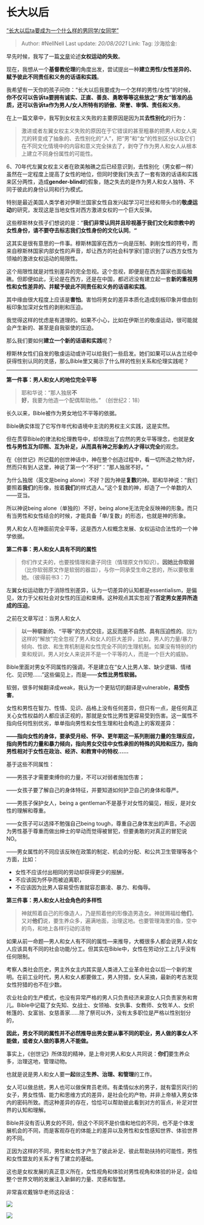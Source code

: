 # 长大以后
[“长大以后ta要成为一个什么样的男同学/女同学”](https://zhuanlan.zhihu.com/p/34846590)

> Author: #NellNell
> Last update: *20/08/2021*
> Link:
> Tag:
> 沙海拾金:

早先时候，我写了一篇[文章](https://zhuanlan.zhihu.com/p/34725394)论述**女权运动的失败**。

现在，我想从一个**基督教伦理**的角度出发，尝试提出一种**建立男性/女性差异的、赋予彼此不同责任和义务的话语和实践**。

我希望有一天你的孩子问你：“长大以后我要成为一个怎样的男性/女性”的时候，**你不仅可以告诉ta要拥有诚实、正直、善良、勇敢等等这些放之“男女”皆准的品质，还可以告诉ta作为男人/女人所特有的骄傲、荣誉、审慎、责任和义务**。

在上一篇文章中，我写到女权主义失败的主要原因是因为其**去性别化**的行为：

> 激进或者左翼女权主义失败的原因在于它错误的甚至粗暴的把男人和女人突兀的转变成了抽象的、去性别化的“人”，把“男”和“女”的性别区分以及它们在不同文化情境中的内容和意义完全抹去了，剥夺了作为男人和女人从根本上建立不同身份属性的可能性。

6、70年代左翼女权主义者在欧美触礁之后已经意识到，去性别化（男女都一样）虽然在一定程度上提高了女性的地位，但同时使我们失去了一套有效的话语和实践来区分两性，造成**gender-blind**的假象，随之失去的是作为男人和女人独特、不同于彼此的身份认同和行为模式。

特别是最近美国人类学者对伊斯兰国家女性自发兴起学习可兰经和带头巾的**敬虔运动**的研究，发现这是当地女性对西方激进女权的一个巨大反弹。

这些穆斯林女孩子们想说的是：“**我们非常认同并且珍视基于我们文化和宗教中的女性身份，请不要夺去标志我们女性身份的文化认同**。**“**

这其实是很有意思的一件事。穆斯林国家在西方一向是压制、剥削女性的符号，而来自穆斯林国家内部女性的声音，却让西方的社会科学家们意识到了以西方女性为领袖的激进女权运动的局限性。

这个局限性就是对性别差异的完全忽视。这个忽视，即便是在西方国家也面临触礁。但即便如此，无论是在西方，还是在中国，都迟迟没有建立起一套**新的重视男性和女性差异的、并赋予彼此不同责任和义务的话语和实践**。

其中缘由很大程度上应该是**害怕**。害怕将男女的差异本质化造成刻板印象并借由刻板印象加深对女性的剥削和压迫。

我觉得这样的忧虑是有道理的。如果不小心，比如在伊斯兰的敬虔运动，很可能就会产生新的、甚至是自我驱使的压迫。

那么我们要如何**建立一个新的话语和实践**呢？

穆斯林女性们自发的敬虔运动或许可以给我们一些启发。她们如果可以从古兰经中获得性别认同的灵感，那么Bible里又揭示了什么样的性别关系和伦理实践呢？

---

**第一件事：男人和女人的地位完全平等**

> 耶和华说：“那人独居**不好**，我要为他造一个配偶帮助他。” （创世纪2：18）

长久以来，Bible被作为男女地位不平等的依据。

Bible确实体现了它写作年代和语境中主流的男权主义实践，这是实然。

但在贯穿Bible的律法和伦理教导中，却体现出了应然的男女平等理念，也就是**女性与男性互为印照、互为补足，从而具有神之形象的人才得以完全**的观念。

在《创世记》所记载的创世神话中，神在整个创造过程中，看一切所造之物为好，然而只有到人这里，神说了第一个“不好”：”那人独居不好。“

为什么独居（英文是being alone）不好？因为神是**复数**的神。耶和华神说：“我们要照着**我们**的形像，按着**我们**的样式造人。”这个复数的神，却造了一个单数的人——亚当。

所以神说being alone（单独的）不好，being alone无法完全反映神的形象。而只有当男性和女性结合的时候，才能具备「单/复数」的形态，也就是神的形象。

男人和女人在神面前完全平等，这是西方人权概念发展、女权运动合法性的一个神学依据。

**第二件事：男人和女人具有不同的属性**

> 你们作丈夫的，也要按情理和妻子同住（情理原文作知识）。**因她比你软弱**（比你软弱原文作是软弱的器皿），与你一同承受生命之恩的，所以要敬重她。（彼得前书3：7）

左翼女权运动致力于消除性别差异，认为一切差异的认知都是essentialism，是偏见，效力于父权社会对女性的压迫和束缚。这种观点其实忽视了**否定男女差异所造成的压迫**。

之前在文章写过：当男人和女人

> **以一种崭新的、“平等”的方式交往，这反而是不自然、具有压迫性的**。因为这样的“解放”完全忽视了男人和女人的巨大差异，比如，男人的力量/暴力倾向、性欲、和生育机制是和女性完全不同的生理机制。如果没有特别的约束和规训，男人对女人来说并不是一个平等的人，而是一个巨大的威胁。

Bible里面对男女不同属性的强调，不是建立在“女人比男人笨、缺少逻辑、情绪化、见识短……”这些偏见上，而是——**女性比男性软弱。**

软弱，很多时候翻译成weak，我认为一个更贴切的翻译是vulnerable，**易受伤害**。

女性和男性在智力、性情、见识、品格上没有任何差异，但只有一点，是任何真正关心女性权益的人都应该正视的，那就是女性比男性更容易受到伤害。这一属性不指向任何性别优劣，单单指向男性和女性生理和社会构造上的客观差异：

**——指向女性的身体，要承受月经、怀孕、更年期这一系列削弱力量的生理反应，指向男性的力量和暴力倾向，指向男女交往中女性承担的特殊的风险和压力，指向男性相对于女性在政治、经济、和教育中的特权……**

基于这些不同属性：

——男孩子才需要束缚你的力量，不可以对弱者施加伤害；

——女孩子要了解自己的身体特征，并要知道如何护卫自己的身体和尊严。

——男孩子保护女人，being a gentleman不是基于对女性的偏见，相反，是对女性的理解和尊重。

——女孩子可以选择不勉强自己being tough，尊重自己身体发出的声音。不必因为男性基于尊重而做出绅士的举动而觉得被冒犯，但要勇敢的对真正的冒犯说NO。

——男女属性的不同应该反映在政策的制定、机会的分配、和公共卫生管理等各个方面，比如：

-   女性不应该付出相同的劳动却获得更少的报酬，
-   不应该因为怀孕而被迫离职，
-   不应该因为比男人容易受伤害就容忍霸凌、暴力、和侮辱。

**第三件事：男人和女人社会角色的多样性**

> 神就照着自己的形像造人，乃是照着他的形像造男造女。神就赐福给**他们**，又对**他们**说，要生养众多，遍满地面，治理这地。也要管理海里的鱼，空中的鸟，和地上各样行动的活物

如果从前一命题—男人和女人有不同的属性—来推导，大概很多人都会说男人和女人应该具有不同的社会功能/分工。但其实在Bible中，女性在劳动分工上几乎没有任何限制。

考察人类社会历史，男主外女主内其实是人类进入工业革命社会以后一个新的发明。在前工业时代，男人和女人都要做工，男人狩猎，女人采摘，最新的考古发现女性狩猎的也不在少数。

农业社会的生产模式，也没有异常严格的男人只负责经济来源女人只负责家务和育儿。Bible中记载了女先知、女战士、女领袖、女执事、女教师、女牧羊人、女织帐篷的、女富翁、女慈善家……除了祭司以外，没有太多职位是严格以性别划分的，

**因此，男女不同的属性并不必然推导出男女要从事不同的职业，男人做的事女人不能做，或者女人做的事男人不能做。**

事实上，《创世记》所体现的精神，是上帝对男人和女人共同说：**你们**要生养众多，治理这地，管理动物。

也就是说是男人和女人要**一起**做这**生养、治理、和管理**的工作。

女人可以做总统，男人也可以做保育员老师。有柔情似水的男子，就有雷厉风行的女子，男女性情、能力和思维方式的差异，是社会化的产物，并非上帝植入男女体内的密码所致。而这种差异的存在，恰恰可以帮助彼此看到对方的盲点，补足对世界的认知和理解。

Bible并没有否认男女的不同，但这个不同不是价值和地位的不同，也不是个体发展机会的不同，而是客观存在的体能上的差异以及男性和女性感知世界、体验世界的不同。

正因为这样的不同，男性和女性才产生了彼此补足、彼此帮助扶持的可能性，男性和女性盟友的关系才有了建立的基础。

这也是女权发展的真正意义所在，女性视角和体验对男性视角和体验的补足，会给整个世界文明的发展注入新鲜的力量、灵感和智慧。

非常喜欢戴锦华老师这段话：

![](https://pic4.zhimg.com/v2-b09bb5c76a979abb6e05847a682de977_b.jpg)

![](https://pic4.zhimg.com/80/v2-b09bb5c76a979abb6e05847a682de977_720w.jpg)
